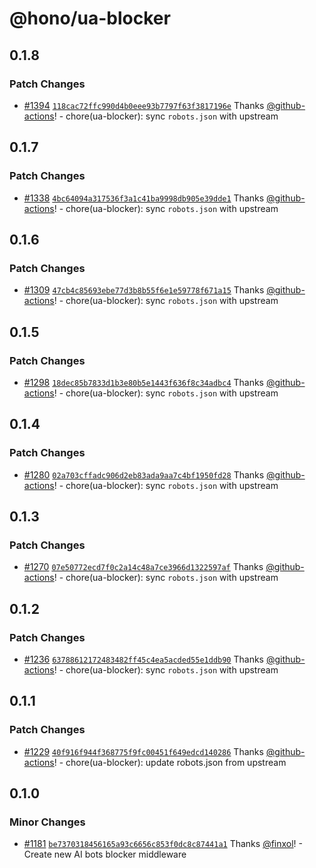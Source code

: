 # @hono/ua-blocker

## 0.1.8

### Patch Changes

- [#1394](https://github.com/honojs/middleware/pull/1394) [`118cac72ffc990d4b0eee93b7797f63f3817196e`](https://github.com/honojs/middleware/commit/118cac72ffc990d4b0eee93b7797f63f3817196e) Thanks [@github-actions](https://github.com/apps/github-actions)! - chore(ua-blocker): sync `robots.json` with upstream

## 0.1.7

### Patch Changes

- [#1338](https://github.com/honojs/middleware/pull/1338) [`4bc64094a317536f3a1c41ba9998db905e39dde1`](https://github.com/honojs/middleware/commit/4bc64094a317536f3a1c41ba9998db905e39dde1) Thanks [@github-actions](https://github.com/apps/github-actions)! - chore(ua-blocker): sync `robots.json` with upstream

## 0.1.6

### Patch Changes

- [#1309](https://github.com/honojs/middleware/pull/1309) [`47cb4c85693ebe77d3b8b55f6e1e59778f671a15`](https://github.com/honojs/middleware/commit/47cb4c85693ebe77d3b8b55f6e1e59778f671a15) Thanks [@github-actions](https://github.com/apps/github-actions)! - chore(ua-blocker): sync `robots.json` with upstream

## 0.1.5

### Patch Changes

- [#1298](https://github.com/honojs/middleware/pull/1298) [`18dec85b7833d1b3e80b5e1443f636f8c34adbc4`](https://github.com/honojs/middleware/commit/18dec85b7833d1b3e80b5e1443f636f8c34adbc4) Thanks [@github-actions](https://github.com/apps/github-actions)! - chore(ua-blocker): sync `robots.json` with upstream

## 0.1.4

### Patch Changes

- [#1280](https://github.com/honojs/middleware/pull/1280) [`02a703cffadc906d2eb83ada9aa7c4bf1950fd28`](https://github.com/honojs/middleware/commit/02a703cffadc906d2eb83ada9aa7c4bf1950fd28) Thanks [@github-actions](https://github.com/apps/github-actions)! - chore(ua-blocker): sync `robots.json` with upstream

## 0.1.3

### Patch Changes

- [#1270](https://github.com/honojs/middleware/pull/1270) [`07e50772ecd7f0c2a14c48a7ce3966d1322597af`](https://github.com/honojs/middleware/commit/07e50772ecd7f0c2a14c48a7ce3966d1322597af) Thanks [@github-actions](https://github.com/apps/github-actions)! - chore(ua-blocker): sync `robots.json` with upstream

## 0.1.2

### Patch Changes

- [#1236](https://github.com/honojs/middleware/pull/1236) [`63788612172483482ff45c4ea5acded55e1ddb90`](https://github.com/honojs/middleware/commit/63788612172483482ff45c4ea5acded55e1ddb90) Thanks [@github-actions](https://github.com/apps/github-actions)! - chore(ua-blocker): sync `robots.json` with upstream

## 0.1.1

### Patch Changes

- [#1229](https://github.com/honojs/middleware/pull/1229) [`40f916f944f368775f9fc00451f649edcd140286`](https://github.com/honojs/middleware/commit/40f916f944f368775f9fc00451f649edcd140286) Thanks [@github-actions](https://github.com/apps/github-actions)! - chore(ua-blocker): update robots.json from upstream

## 0.1.0

### Minor Changes

- [#1181](https://github.com/honojs/middleware/pull/1181) [`be7370318456165a93c6656c853f0dc8c87441a1`](https://github.com/honojs/middleware/commit/be7370318456165a93c6656c853f0dc8c87441a1) Thanks [@finxol](https://github.com/finxol)! - Create new AI bots blocker middleware
